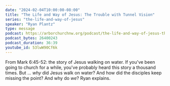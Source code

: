 ```yaml
---
date: "2024-02-04T10:00:00-08:00"
title: "The Life and Way of Jesus: The Trouble with Tunnel Vision"
series: "the-life-and-way-of-jesus"
speaker: "Ryan Plantz"
type: message
podcast: https://arborchurchnw.org/podcast/the-life-and-way-of-jesus-the-trouble-with-tunnel-vision.mp3
podcast_bytes: 26400243
podcast_duration: 36:39
youtube_id: 53lwW90Cf6k
---
```


From Mark 6:45-52: the story of Jesus walking on water. If you've been going to church for a while, you've probably heard this story a thousand times. But ... *why* did Jesus walk on water? And how did the disciples keep missing the point? And why do *we*? Ryan explains.

